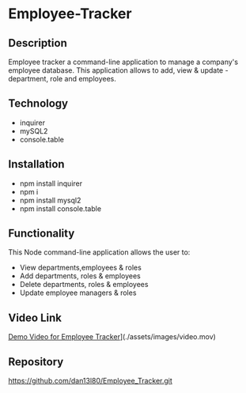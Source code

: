 # Employee-Tracker

## Description
Employee tracker a command-line application to manage a company's employee database. This application allows to add, view & update - department, role and employees.

## Technology
* inquirer
* mySQL2
* console.table

## Installation
* npm install inquirer
* npm i
* npm install mysql2
* npm install console.table

## Functionality

This Node command-line application allows the user to:

  * View departments,employees & roles 
  * Add departments, roles & employees
  * Delete departments, roles & employees
  * Update employee managers & roles

## Video Link
[Demo Video for Employee Tracker](./assets/images/img1.png)](./assets/images/video.mov)

## Repository
https://github.com/dan13l80/Employee_Tracker.git